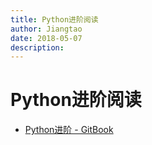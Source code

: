 ```yaml
---
title: Python进阶阅读
author: Jiangtao
date: 2018-05-07
description:
---
```


# Python进阶阅读

- [Python进阶 - GitBook](https://legacy.gitbook.com/book/eastlakeside/interpy-zh/details)
